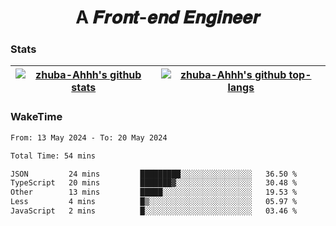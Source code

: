<h1 align="center">A 𝑭𝒓𝒐𝒏𝒕-𝒆𝒏𝒅 𝑬𝒏𝒈𝒊𝒏𝒆𝒆𝒓</h1>

### Stats

| <a href="https://github.com/zhuba-Ahhh"><img align="center" src="https://github-readme-stats.vercel.app/api?username=zhuba-Ahhh&hide_title=true&hide_border=true&show_icons=trueline_height=21&text_color=000&icon_color=000&bg_color=0,ea6161,ffc64d,fffc4d,52fa5a&theme=graywhite" alt="zhuba-Ahhh's github stats" /> </a> | <a href="https://github.com/zhuba-Ahhh"><img align="center" src="https://github-readme-stats.vercel.app/api/top-langs/?username=zhuba-Ahhh&hide_title=true&hide_border=true&layout=compact&hide_border=true&show_icons=trueline_height=40&text_color=000&icon_color=000&bg_color=0,ea6161,ffc64d,fffc4d,52fa5a&theme=graywhite&langs_count=6" alt="zhuba-Ahhh's github top-langs"/> </a> |
| ------------- | ------------- |

### WakeTime

<!--START_SECTION:waka-->

```txt
From: 13 May 2024 - To: 20 May 2024

Total Time: 54 mins

JSON         24 mins         █████████░░░░░░░░░░░░░░░░   36.50 %
TypeScript   20 mins         ███████▓░░░░░░░░░░░░░░░░░   30.48 %
Other        13 mins         █████░░░░░░░░░░░░░░░░░░░░   19.53 %
Less         4 mins          █▒░░░░░░░░░░░░░░░░░░░░░░░   05.97 %
JavaScript   2 mins          █░░░░░░░░░░░░░░░░░░░░░░░░   03.46 %
```

<!--END_SECTION:waka-->
